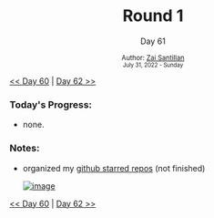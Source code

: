 <div align="center">
  <h1>Round 1</h1>
  <p>Day 61</p>
  <sub>
    Author: <a href="https://github.com/plskz" target="_blank">Zai Santillan</a>
    <br>
    <small>July 31, 2022 - Sunday</small>
  </sub>
</div>

[<< Day 60](day060.md) | [Day 62 >>](day062.md)

### Today's Progress:

- none.

### Notes:

- organized my [github starred repos](https://github.com/plskz?tab=stars) (not finished)

  <a href='https://github.com/plskz?tab=stars'>![image](https://user-images.githubusercontent.com/57343545/183226626-b7c720cf-1429-4553-a912-5d46b08a3096.png)</a>

[<< Day 60](day060.md) | [Day 62 >>](day062.md)
